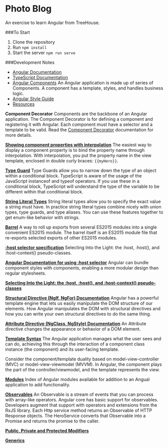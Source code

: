 # Photo Blog
An exercise to learn Angular from TreeHouse.

###To Start

1. Clone the repository
2. Run `npm install`
3. Start the server `npm run serve`


###Development Notes

- [Angular Documentation](https://angular.io/docs/ts/latest)
- [TypeScript Documentation](http://www.typescriptlang.org/docs/tutorial.html)
- [Angular Components]()
An Angular application is made up of series of Components. A component has a template, styles, and handles business
logic.
- [Angular Style Guide](https://angular.io/docs/ts/latest/guide/style-guide.html)
- [Resources](https://angular.io/resources/)

**Component Decorator**
Components are the backbone of an Angular application. The Component Decorator is for defining a component and
registering it with Angular. Each component must have a selector and a template to be valid. Read the [Component 
Decorator](https://angular.io/docs/ts/latest/api/core/index/Component-decorator.html) documentation for more details.

**[Showing component properties with interpolation](https://angular.io/docs/ts/latest/guide/displaying-data.html#!#interpolation)**
The easiest way to display a component property is to bind the property name through interpolation. With interpolation,
you put the property name in the view template, enclosed in double curly braces: `{{myHero}}`.

**[Type Guard](https://basarat.gitbooks.io/typescript/content/docs/types/typeGuard.html)**
Type Guards allow you to narrow down the type of an object within a conditional block. TypeScript is aware of the usage
of the JavaScript instanceof and typeof operators. If you use these in a conditional block, TypeScript will understand
the type of the variable to be different within that conditional block.

**[String Literal Types](http://www.typescriptlang.org/docs/handbook/advanced-types.html#string-literal-types)**
String literal types allow you to specify the exact value a string must have. In practice string literal types combine
nicely with union types, type guards, and type aliases. You can use these features together to get enum-like behavior
with strings.

**[Barrel](https://angular.io/docs/ts/latest/guide/glossary.html#!#barrel)**
A way to roll up exports from several ES2015 modules into a single convenient ES2015 module. The barrel itself is an
ES2015 module file that re-exports selected exports of other ES2015 modules.

**[:host selector specification](https://www.w3.org/TR/css-scoping-1/#host-selector)**
Selecting Into the Light: the :host, :host(), and :host-context() pseudo-classes.

**[Angular Documentation for using :host selector](https://angular.io/docs/ts/latest/guide/component-styles.html#!#sts=:host)**
Angular can bundle component styles with components, enabling a more modular design than regular stylesheets.

**[Selecting Into the Light: the :host, :host(), and :host-context() pseudo-classes](https://www.w3.org/TR/css-scoping-1/#host-selector)**

**[Structural Directive (NgIf, NgFor) Documentation](https://angular.io/docs/ts/latest/guide/structural-directives.html)**
Angular has a powerful template engine that lets us easily manipulate the DOM structure of our elements. How Angular
manipulates the DOM with structural directives and how you can write your own structural directives to do the same
thing.

**[Attribute Directive (NgClass, NgStyle) Documentation](https://angular.io/docs/ts/latest/guide/attribute-directives.html)**
An Attribute directive changes the appearance or behavior of a DOM element.

**[Template Syntax](https://angular.io/docs/ts/latest/guide/template-syntax.html)**
The Angular application manages what the user sees and can do, achieving this through the interaction of a component
class instance (the component) and its user-facing template.

Consider the component/template duality based on model-view-controller (MVC) or model-view-viewmodel (MVVM). In Angular,
the component plays the part of the controller/viewmodel, and the template represents the view.

**[Modules](https://angular.io/docs/ts/latest/api/#!?query=module)**
Index of Angular modules available for addition to an Angual application to add functionality.

**[Observables](https://angular.io/docs/ts/latest/tutorial/toh-pt6.html#!#observables)**
An Observable is a stream of events that you can process with array-like operators. Angular core has basic support for
observables. Developers augment that support with operators and extensions from the RxJS library. Each Http service
method returns an Observable of HTTP Response objects. The HeroService converts that Observable into a Promise and
returns the promise to the caller.

**[Public, Private and Protected Modifiers](http://www.typescriptlang.org/docs/handbook/classes.html#public-private-and-protected-modifiers)**

**[Generics](https://www.typescriptlang.org/docs/handbook/generics.html)**
